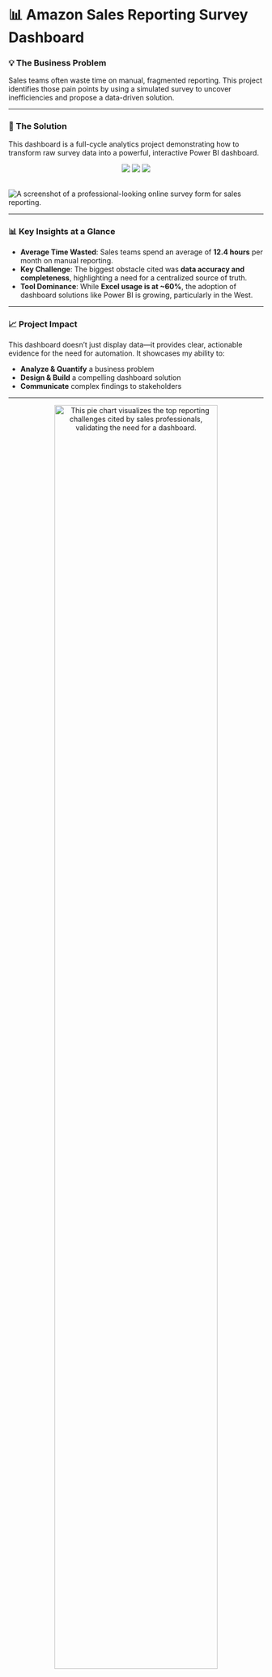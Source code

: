 # 📊 Amazon Sales Reporting Survey Dashboard

### 💡 The Business Problem

Sales teams often waste time on manual, fragmented reporting. This project identifies those pain points by using a simulated survey to uncover inefficiencies and propose a data-driven solution.

---

### 🚀 The Solution

This dashboard is a full-cycle analytics project demonstrating how to transform raw survey data into a powerful, interactive Power BI dashboard.

<div align="center">
  <img src="https://img.shields.io/badge/Power_BI-F2C811?style=for-the-badge&logo=Power-BI&logoColor=white" />
  <img src="https://img.shields.io/badge/DAX-242323?style=for-the-badge&logo=Power-BI&logoColor=white" />
  <img src="https://img.shields.io/badge/Data_Storytelling-573E7A?style=for-the-badge&logo=Power-BI&logoColor=white" />
</div>

<br>

![A screenshot of a professional-looking online survey form for sales reporting.](https://storage.googleapis.com/g.co/Bard/Images/ImageGen_236894541.png)

---

### 📊 Key Insights at a Glance

* **Average Time Wasted**: Sales teams spend an average of **12.4 hours** per month on manual reporting.
* **Key Challenge**: The biggest obstacle cited was **data accuracy and completeness**, highlighting a need for a centralized source of truth.
* **Tool Dominance**: While **Excel usage is at ~60%**, the adoption of dashboard solutions like Power BI is growing, particularly in the West.

---

### 📈 Project Impact

This dashboard doesn’t just display data—it provides clear, actionable evidence for the need for automation. It showcases my ability to:
-   **Analyze & Quantify** a business problem
-   **Design & Build** a compelling dashboard solution
-   **Communicate** complex findings to stakeholders

---

<p align="center">
  <img width="80%" alt="This pie chart visualizes the top reporting challenges cited by sales professionals, validating the need for a dashboard." src="https://github.com/user-attachments/assets/894b9229-fe54-437e-a5d3-656bb7add5f5" />
</p>
<p align="center">
    *This dashboard overview shows key KPIs and the primary challenges identified from the survey.*
</p>

---

<p align="center">
  <img width="80%" alt="A histogram showing the distribution of monthly reporting time, highlighting a major inefficiency in the process." src="https://github.com/user-attachments/assets/76bab98d-0c69-4117-aeb2-c2b51808e3e9" />
</p>
<p align="center">
    *This histogram visualizes the time spent on reporting, showcasing the inefficiency we aim to solve.*
</p>

---

<p align="center">
  <img width="80%" alt="A stacked bar chart illustrating reporting tool usage by different geographic regions, showing Excel's dominance." src="https://github.com/user-attachments/assets/9654488a-be61-4aa1-94b2-50ae9150f753" />
</p>
<p align="center">
    *This chart breaks down which tools are being used by region, highlighting the opportunity for Power BI adoption.*
</p>

---

<p align="center">
  <img width="80%" alt="Key Performance Indicators (KPIs) summarizing average reporting time, Power BI adoption, and interest in a dashboard solution." src="https://github.com/user-attachments/assets/cab71f39-5239-499a-aedc-c67acce1a9da" />
</p>
<p align="center">
    *These KPI cards provide an instant summary of key metrics and reinforce the business case for the dashboard.*
</p>

---

### 📂 Project Files

* **[amazon_survey_data.csv](https://github.com/Shruti00001/E-commerce-Sales-Dashboard-Inspired-by-Amazon/blob/main/amazon_survey_data.csv)** - The raw, structured dataset used for this analysis.
* **[Amazon_Sales_Dashboard.pbix](https://github.com/Shruti00001/E-commerce-Sales-Dashboard-Inspired-by-Amazon/blob/main/Amazon_Sales_Dashboard.pbix)** - The complete Power BI file. Feel free to download it to explore the data model, DAX measures, and interactive dashboard.

---

<h2 align="center">🔗 Let's Connect</h2>

<div align="center">
  <a href="https://www.linkedin.com/in/shrutimishra011/">
    <img src="https://img.shields.io/badge/LinkedIn-blue?style=for-the-badge&logo=linkedin&logoColor=white" alt="LinkedIn" />
  </a>
</div>
